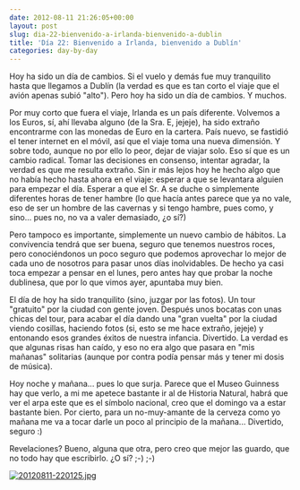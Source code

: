 ```yaml
---
date: 2012-08-11 21:26:05+00:00
layout: post
slug: dia-22-bienvenido-a-irlanda-bienvenido-a-dublin
title: 'Día 22: Bienvenido a Irlanda, bienvenido a Dublín'
categories: day-by-day
---
```


Hoy ha sido un día de cambios. Si el vuelo y demás fue muy tranquilito hasta que llegamos a Dublín (la verdad es que es tan corto el viaje que el avión apenas subió "alto"). Pero hoy ha sido un día de cambios. Y muchos.

Por muy corto que fuera el viaje, Irlanda es un país diferente. Volvemos a los Euros, sí, ahí llevaba alguno (de la Sra. E, jejeje), ha sido extraño encontrarme con las monedas de Euro en la cartera. País nuevo, se fastidió el tener internet en el móvil, así que el viaje toma una nueva dimensión. Y sobre todo, aunque no por ello lo peor, dejar de viajar solo. Eso sí que es un cambio radical. Tomar las decisiones en consenso, intentar agradar, la verdad es que me resulta extraño. Sin ir más lejos hoy he hecho algo que no había hecho hasta ahora en el viaje: esperar a que se levantara alguien para empezar el día. Esperar a que el Sr. A se duche o simplemente diferentes horas de tener hambre (lo que hacía antes parece que ya no vale, eso de ser un hombre de las cavernas y si tengo hambre, pues como, y sino... pues no, no va a valer demasiado, ¿o sí?)

Pero tampoco es importante, simplemente un nuevo cambio de hábitos. La convivencia tendrá que ser buena, seguro que tenemos nuestros roces, pero conociéndonos un poco seguro que podemos aprovechar lo mejor de cada uno de nosotros para pasar unos días inolvidables. De hecho ya casi toca empezar a pensar en el lunes, pero antes hay que probar la noche dublinesa, que por lo que vimos ayer, apuntaba muy bien.

El día de hoy ha sido tranquilito (sino, juzgar por las fotos). Un tour "gratuito" por la ciudad con gente joven. Después unos bocatas con unas chicas del tour, para acabar el día dando una "gran vuelta" por la ciudad viendo cosillas, haciendo fotos (si, esto se me hace extraño, jejeje) y entonando esos grandes éxitos de nuestra infancia. Divertido. La verdad es que algunas risas han caído, y eso no era algo que pasara en "mis mañanas" solitarias (aunque por contra podía pensar más y tener mi dosis de música).

Hoy noche y mañana... pues lo que surja. Parece que el Museo Guinness hay que verlo, a mi me apetece bastante ir al de Historia Natural, habrá que ver el arpa este que es el símbolo nacional, creo que el domingo va a estar bastante bien. Por cierto, para un no-muy-amante de la cerveza como yo mañana me va a tocar darle un poco al principio de la mañana... Divertido, seguro :)

Revelaciones? Bueno, alguna que otra, pero creo que mejor las guardo, que no todo hay que escribirlo. ¿O sí? ;-) ;-)

[![20120811-220125.jpg](http://blog.migueljulian.com/wp-content/uploads/20120811-220125.jpg)](http://blog.migueljulian.com/wp-content/uploads/20120811-220125.jpg)
